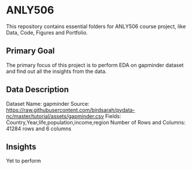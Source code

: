 # ANLY506
This repository contains essential folders for ANLY506 course project, like Data, Code, Figures and Portfolio.

## Primary Goal
The primary focus of this project is to perform EDA on gapminder dataset and find out all the insights from the data.

## Data Description
Dataset Name: gapminder
Source: https://raw.githubusercontent.com/birdsarah/pydata-nc/master/tutorial/assets/gapminder.csv
Fields: Country,Year,life,population,income,region
Number of Rows and Columns: 41284 rows and 6 columns

## Insights
Yet to perform